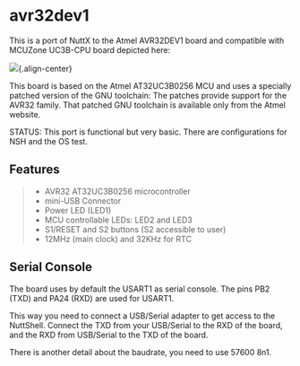 avr32dev1
=========

This is a port of NuttX to the Atmel AVR32DEV1 board and compatible with
MCUZone UC3B-CPU board depicted here:

![](mcuzone_uc3b-cpu.png){.align-center}

This board is based on the Atmel AT32UC3B0256 MCU and uses a specially
patched version of the GNU toolchain: The patches provide support for
the AVR32 family. That patched GNU toolchain is available only from the
Atmel website.

STATUS: This port is functional but very basic. There are configurations
for NSH and the OS test.

Features
--------

> -   AVR32 AT32UC3B0256 microcontroller
> -   mini-USB Connector
> -   Power LED (LED1)
> -   MCU controllable LEDs: LED2 and LED3
> -   S1/RESET and S2 buttons (S2 accessible to user)
> -   12MHz (main clock) and 32KHz for RTC

Serial Console
--------------

The board uses by default the USART1 as serial console. The pins PB2
(TXD) and PA24 (RXD) are used for USART1.

This way you need to connect a USB/Serial adapter to get access to the
NuttShell. Connect the TXD from your USB/Serial to the RXD of the board,
and the RXD from USB/Serial to the TXD of the board.

There is another detail about the baudrate, you need to use 57600 8n1.
